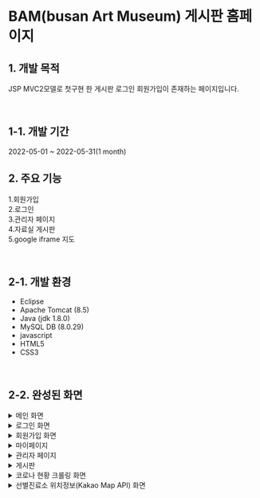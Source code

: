 # BAM(busan Art Museum) 게시판 홈페이지

## 1. 개발 목적 
JSP MVC2모델로 첫구현 한 게시판 로그인 회원가입이 존재하는 페이지입니다.

&nbsp;
## 1-1. 개발 기간 
2022-05-01 ~ 2022-05-31(1 month)
&nbsp;

## 2. 주요 기능
1.회원가입<br>
2.로그인<br>
3.관리자 페이지<br>
4.자료실 게시판<br>
5.google iframe 지도


&nbsp;

## 2-1. 개발 환경 

- Eclipse
- Apache Tomcat (8.5)
- Java (jdk 1.8.0)
- MySQL DB (8.0.29)
- javascript
- HTML5
- CSS3

&nbsp;

## 2-2. 완성된 화면
<details>
  <summary>메인 화면</summary>
  <br />
  <div markdown="1">
    <image src="https://user-images.githubusercontent.com/107968231/188764856-79f5ade4-00bb-4c36-824b-9622e163e981.png" />
  </div>
</details>
<details>
  <summary>로그인 화면</summary>
  <br />
  <div markdown="1">
    <image src="https://user-images.githubusercontent.com/107968231/188765140-0033d732-d229-4e12-b939-d63699995664.png" />
  </div>
</details>
<details>
  <summary>회원가입 화면</summary>
  <br />
  <div markdown="1">
    <image src="https://user-images.githubusercontent.com/107968231/188765253-3361674b-ff11-42c6-b0d6-2cab89807b10.png" />
     <image src="https://user-images.githubusercontent.com/107968231/188765269-16861461-c17e-4b1d-9ec8-3637016d3985.png" />
  </div>
</details>
<details>
  <summary>마이페이지</summary>
  <br />
  <div markdown="1">
    <image src="https://user-images.githubusercontent.com/107968231/188765380-9ad8b41c-82bc-4490-8066-d975a8586e2c.png" />
  </div>
</details>
<details>
  <summary>관리자 페이지</summary>
  <br />
  <div markdown="1">
    <image src="https://user-images.githubusercontent.com/107968231/188766547-c690ef2a-da9b-480d-81a1-e7d6892f19a9.png" />
  </div>
</details>
<details>
  <summary>게시판</summary>
  <br />
  <div markdown="1">
    <image src="https://user-images.githubusercontent.com/107968231/188765651-89454a3a-dd57-456b-b679-8a08761c57a8.png" />
    <image src="https://user-images.githubusercontent.com/107968231/188765800-db306fb6-ca54-4309-86f3-ea84285a6b7c.png" />
    <image src="https://user-images.githubusercontent.com/107968231/188765954-fb57e667-64b8-42aa-822b-c2d9abe6c12e.png" />
  </div>
</details>
<details>
  <summary>코로나 현황 크롤링 화면</summary>
  <br />
  <div markdown="1">
    <image src="https://user-images.githubusercontent.com/107968231/188766445-6ff31c77-1889-4ee8-82b3-026f4192c7d8.png" />
  </div>
</details>
<details>
  <summary>선별진료소 위치정보(Kakao Map API) 화면</summary>
  <br />
  <div markdown="1">
    <image src="https://user-images.githubusercontent.com/107968231/188766222-14edada8-e171-418e-9295-39483ef2d349.png" />
  </div>
</details>
